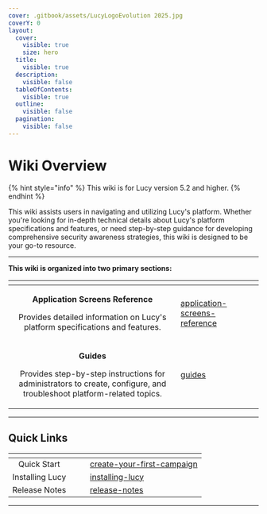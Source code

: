 ```yaml
---
cover: .gitbook/assets/LucyLogoEvolution 2025.jpg
coverY: 0
layout:
  cover:
    visible: true
    size: hero
  title:
    visible: true
  description:
    visible: false
  tableOfContents:
    visible: true
  outline:
    visible: false
  pagination:
    visible: false
---
```


# Wiki Overview

{% hint style="info" %}
This wiki is for Lucy version 5.2 and higher.
{% endhint %}

This wiki assists users in navigating and utilizing Lucy's platform. Whether you're looking for in-depth technical details about Lucy's platform specifications and features, or need step-by-step guidance for developing comprehensive security awareness strategies, this wiki is designed to be your go-to resource.

***

**This wiki is organized into two primary sections:**

<table data-card-size="large" data-view="cards" data-full-width="false"><thead><tr><th align="center"></th><th data-hidden data-card-target data-type="content-ref"></th><th data-hidden data-card-cover data-type="files"></th></tr></thead><tbody><tr><td align="center"><p><strong>Application Screens Reference</strong></p><p></p><p>Provides detailed information on Lucy's platform specifications and features.</p></td><td><a href="application-screens-reference/">application-screens-reference</a></td><td></td></tr><tr><td align="center"><p><strong>Guides</strong></p><p></p><p>Provides step-by-step instructions for administrators to create, configure, and troubleshoot platform-related topics.</p></td><td><a href="guides/">guides</a></td><td></td></tr></tbody></table>

***

## Quick Links

<table data-view="cards" data-full-width="false"><thead><tr><th align="center"></th><th data-hidden></th><th data-hidden></th><th data-hidden data-card-target data-type="content-ref"></th></tr></thead><tbody><tr><td align="center">Quick Start</td><td></td><td></td><td><a href="guides/quick-guides/create-your-first-campaign/">create-your-first-campaign</a></td></tr><tr><td align="center">Installing Lucy</td><td></td><td></td><td><a href="guides/installing-lucy/">installing-lucy</a></td></tr><tr><td align="center">Release Notes</td><td></td><td></td><td><a href="release-notes/">release-notes</a></td></tr></tbody></table>

***
